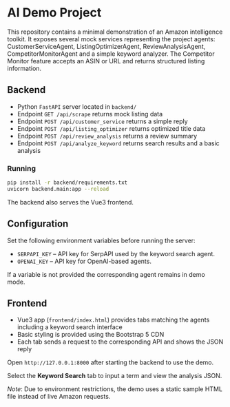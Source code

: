 # AI Demo Project

This repository contains a minimal demonstration of an Amazon intelligence toolkit. It exposes several mock services representing the project agents:
CustomerServiceAgent, ListingOptimizerAgent, ReviewAnalysisAgent, CompetitorMonitorAgent and a simple keyword analyzer. The Competitor Monitor feature accepts an ASIN or URL and returns structured listing information.

## Backend
- Python `FastAPI` server located in `backend/`
- Endpoint `GET /api/scrape` returns mock listing data
- Endpoint `POST /api/customer_service` returns a simple reply
- Endpoint `POST /api/listing_optimizer` returns optimized title data
- Endpoint `POST /api/review_analysis` returns a review summary
- Endpoint `POST /api/analyze_keyword` returns search results and a basic analysis


### Running
```bash
pip install -r backend/requirements.txt
uvicorn backend.main:app --reload
```
The backend also serves the Vue3 frontend.

## Configuration
Set the following environment variables before running the server:

- `SERPAPI_KEY` – API key for SerpAPI used by the keyword search agent.
- `OPENAI_KEY` – API key for OpenAI-based agents.

If a variable is not provided the corresponding agent remains in demo mode.

## Frontend
- Vue3 app (`frontend/index.html`) provides tabs matching the agents including a keyword search interface
- Basic styling is provided using the Bootstrap 5 CDN
- Each tab sends a request to the corresponding API and shows the JSON reply


Open `http://127.0.0.1:8000` after starting the backend to use the demo.

Select the **Keyword Search** tab to input a term and view the analysis JSON.

*Note*: Due to environment restrictions, the demo uses a static sample HTML file instead of live Amazon requests.
